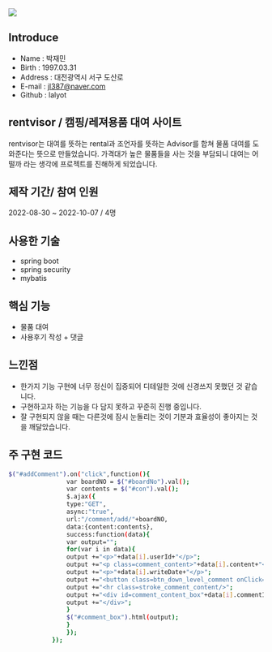 


<img src="https://user-images.githubusercontent.com/106723584/204175804-f046752d-edcc-4758-94dc-2d4ffa992505.jpg"/> 


## Introduce
* Name : 박재민
* Birth : 1997.03.31
* Address : 대전광역시 서구 도산로
* E-mail : jl387@naver.com
* Github : lalyot

## rentvisor  /  캠핑/레져용품 대여 사이트
rentvisor는 대여를 뜻하는 rental과 조언자를 뜻하는 Advisor를 합쳐 물품 대여를 도와준다는 뜻으로 만들었습니다.
가격대가 높은 물품들을 사는 것을 부담되니 대여는 어떨까 라는 생각에 프로젝트를 진해하게 되었습니다.

## 제작 기간/ 참여 인원

2022-08-30 ~ 2022-10-07 / 4명

## 사용한 기술
* spring boot
* spring security
* mybatis

## 핵심 기능
* 물품 대여
* 사용후기 작성 + 댓글

## 느낀점
* 한가지 기능 구현에 너무 정신이 집중되어 디테일한 것에 신경쓰지 못했던 것 같습니다.
* 구현하고자 하는 기능을 다 담지 못하고 꾸준히 진행 중입니다.
* 잘 구현되지 않을 때는 다른것에 잠시 눈돌리는 것이 기분과 효율성이 좋아지는 것을 깨달았습니다.

## 주 구현 코드
```bash
$("#addComment").on("click",function(){
				var boardNO = $("#boardNo").val();
				var contents = $("#con").val();
				$.ajax({
				type:"GET",
				async:"true",
				url:"/comment/add/"+boardNO,
				data:{content:contents},
				success:function(data){
				var output="";
				for(var i in data){
				output +="<p>"+data[i].userId+"</p>";
				output +="<p class=comment_content>"+data[i].content+"</p>";
				output +="<p>"+data[i].writeDate+"</p>";
				output +="<button class=btn_down_level_comment onClick=plusPlus("+data[i].commentId+")>답글</button>";
				output +="<hr class=stroke_comment_content/>";
				output +="<div id=comment_content_box"+data[i].commentId+">";
				output +="</div>";
				}
				$("#comment_box").html(output);
				}
				});
			});
```

